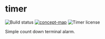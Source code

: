 # timer

![Build status](https://img.shields.io/github/workflow/status/pando85/timer/Rust/main)
[![concept-map](https://img.shields.io/badge/design-concept--map-blue)](https://mind42.com/mindmap/6a6c7b23-f580-4c9e-a2b8-18cf68e4fe76)
![Timer license](https://img.shields.io/github/license/pando85/timer)

Simple count down terminal alarm.
